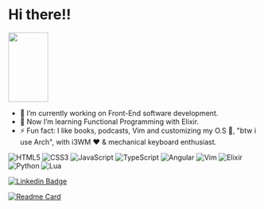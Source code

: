 <h1>Hi there!!</h1>
<img src="https://media.giphy.com/media/z9YISRsmFchUeUMzbM/giphy.gif" width="80" height="140"/>

- 🔭 I’m currently working on Front-End software development.
- 🌱 Now I’m learning Functional Programming with Elixir.
- ⚡ Fun fact: I like books, podcasts, Vim and customizing my O.S 🐧, "btw i use Arch", with i3WM ❤️ & mechanical keyboard enthusiast.

![HTML5](https://img.shields.io/badge/-HTML5-%23E44D27?style=flat-square&logo=html5&logoColor=ffffff)
![CSS3](https://img.shields.io/badge/-CSS3-%231572B6?style=flat-square&logo=css3)
![JavaScript](https://img.shields.io/badge/-JavaScript-%23F7DF1C?style=flat-square&logo=javascript&logoColor=000000&labelColor=%23F7DF1C&color=f7df1c)
![TypeScript](https://img.shields.io/badge/-TypeScript-%ffffff?style=flat-square&logo=typescript&logoColor=ffffff&color=0079ca)
![Angular](https://img.shields.io/badge/-Angular-%23F05032?style=flat-square&logo=angular&logoColor=de002d&color=E5E2E5)
![Vim](http://img.shields.io/badge/-Vim-3776AB?style=flat-square&logo=vim&logoColor=ffffff&color=005F21)
![Elixir](http://img.shields.io/badge/-Elixir-3776AB?style=flat-square&logo=elixir&logoColor=3f1757&color=ffffff)
![Python](http://img.shields.io/badge/-Python-3776AB?style=flat-square&logo=python&logoColor=ffda4b&color=316087)
![Lua](http://img.shields.io/badge/-Lua-3776AB?style=flat-square&logo=lua&logoColor=01007f&color=4e4f4e)

[![Linkedin Badge](https://img.shields.io/badge/-Profile-0a66c2?style=flat-square&logo=Linkedin&logoColor=white&link=https://linkedin.com/in/matheus-nagot-a92868161)](https://linkedin.com/in/matheus-nagot-a92868161) 

[![Readme Card](https://github-readme-stats.vercel.app/api/pin/?username=OdMatheuS&repo=my-collection-studies-elixir&theme=gruvbox)](https://github.com/OdMatheuS/my-collection-studies-elixir)
